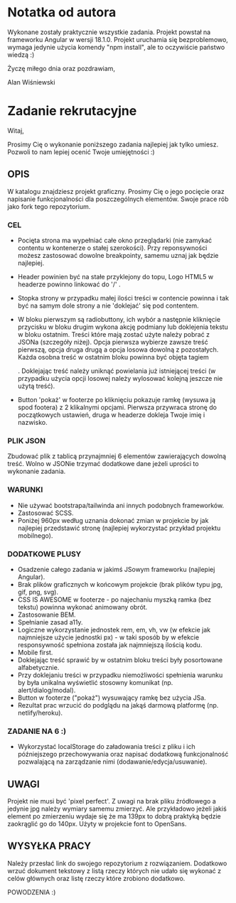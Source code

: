 # Notatka od autora
Wykonane zostały praktycznie wszystkie zadania. Projekt powstał na frameworku Angular w wersji 18.1.0. Projekt uruchamia się bezproblemowo, wymaga jedynie użycia komendy "npm install", ale to oczywiście państwo wiedzą :)

Życzę miłego dnia oraz pozdrawiam,

Alan Wiśniewski



# Zadanie rekrutacyjne

Witaj,

Prosimy Cię o wykonanie poniższego zadania najlepiej jak tylko umiesz. Pozwoli to nam lepiej ocenić Twoje umiejętności :)

## OPIS
W katalogu znajdziesz projekt graficzny. Prosimy Cię o jego pocięcie oraz napisanie funkcjonalności dla poszczególnych elementów. Swoje prace rób jako fork tego repozytorium.


### CEL

- Pocięta strona ma wypełniać całe okno przeglądarki (nie zamykać contentu w kontenerze o stałej szerokości). Przy reponsywności możesz zastosować dowolne breakpointy, samemu uznaj jak będzie najlepiej.

- Header powinien być na stałe przyklejony do topu, Logo HTML5 w headerze powinno linkować do '/' .  

- Stopka strony w przypadku małej ilości treści w contencie powinna i tak być na samym dole strony a nie 'doklejać' się pod contentem.

- W bloku pierwszym są radiobuttony, ich wybór a następnie kliknięcie przycisku w bloku drugim wykona akcję podmiany lub doklejenia tekstu w bloku ostatnim. Treści które mają zostać użyte należy pobrać z JSONa (szczegóły niżej). Opcja pierwsza wybierze zawsze treść pierwszą, opcja druga drugą a opcja losowa dowolną z pozostałych. Każda osobna treść w ostatnim bloku powinna być objęta tagiem <article>. Doklejając treść należy uniknąć powielania już istniejącej treści (w przypadku użycia opcji losowej należy wylosować kolejną jeszcze nie użytą treść). 

- Button 'pokaż' w footerze po kliknięciu pokazuje ramkę (wysuwa ją spod footera) z 2 klikalnymi opcjami. Pierwsza przywraca stronę do początkowych ustawień, druga w headerze dokleja Twoje imię i nazwisko.


### PLIK JSON
Zbudować plik z tablicą przynajmniej 6 elementów zawierających dowolną treść. Wolno w JSONie trzymać dodatkowe dane jeżeli uprości to wykonanie zadania.


### WARUNKI
- Nie używać bootstrapa/tailwinda ani innych podobnych frameworków.
- Zastosować SCSS.
- Poniżej 960px według uznania dokonać zmian w projekcie by jak najlepiej przedstawić stronę (najlepiej wykorzystać przykład projektu mobilnego).


### DODATKOWE PLUSY
- Osadzenie całego zadania w jakimś JSowym frameworku (najlepiej Angular).
- Brak plików graficznych w końcowym projekcie (brak plików typu jpg, gif, png, svg).
- CSS IS AWESOME w footerze - po najechaniu myszką ramka (bez tekstu) powinna wykonać animowany obrót.
- Zastosowanie BEM.
- Spełnianie zasad a11y.
- Logiczne wykorzystanie jednostek rem, em, vh, vw (w efekcie jak najmniejsze użycie jednostki px) - w taki sposób by w efekcie responsywność spełniona została jak najmniejszą ilością kodu.
- Mobile first.
- Doklejając treść sprawić by w ostatnim bloku treści były posortowane alfabetycznie.
- Przy doklejaniu treści w przypadku niemożliwości spełnienia warunku by była unikalna wyświetlić stosowny komunikat (np. alert/dialog/modal).
- Button w footerze ("pokaż") wysuwający ramkę bez użycia JSa.
- Rezultat prac wrzucić do podglądu na jakąś darmową platformę (np. netlify/heroku).


### ZADANIE NA 6 :)
- Wykorzystać localStorage do załadowania treści z pliku i ich późniejszego przechowywania oraz napisać dodatkową funkcjonalność pozwalającą na zarządzanie nimi (dodawanie/edycja/usuwanie).


## UWAGI
Projekt nie musi być 'pixel perfect'. Z uwagi na brak pliku źródłowego a jedynie jpg należy wymiary samemu zmierzyć. Ale przykładowo jeżeli jakiś element po zmierzeniu wydaje się że ma 139px to dobrą praktyką będzie zaokrąglić go do 140px. Użyty w projekcie font to OpenSans.


## WYSYŁKA PRACY
Należy przesłać link do swojego repozytorium z rozwiązaniem. Dodatkowo wrzuć dokument tekstowy z listą rzeczy których nie udało się wykonać z celów głównych oraz listę rzeczy które zrobiono dodatkowo.

POWODZENIA :)
